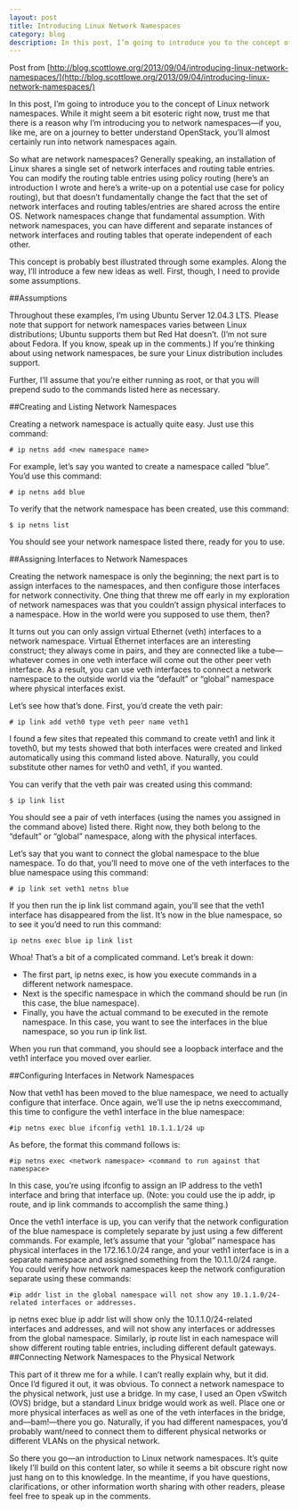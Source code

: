 ```yaml
---
layout: post
title: Introducing Linux Network Namespaces
category: blog
description: In this post, I’m going to introduce you to the concept of Linux network namespaces.
---
```


Post from [http://blog.scottlowe.org/2013/09/04/introducing-linux-network-namespaces/](http://blog.scottlowe.org/2013/09/04/introducing-linux-network-namespaces/)    

In this post, I’m going to introduce you to the concept of Linux network namespaces. While it might seem a bit esoteric right now, trust me that there is a reason why I’m introducing you to network namespaces—if you, like me, are on a journey to better understand OpenStack, you’ll almost certainly run into network namespaces again.

So what are network namespaces? Generally speaking, an installation of Linux shares a single set of network interfaces and routing table entries. You can modify the routing table entries using policy routing (here’s an introduction I wrote and here’s a write-up on a potential use case for policy routing), but that doesn’t fundamentally change the fact that the set of network interfaces and routing tables/entries are shared across the entire OS. Network namespaces change that fundamental assumption. With network namespaces, you can have different and separate instances of network interfaces and routing tables that operate independent of each other.

This concept is probably best illustrated through some examples. Along the way, I’ll introduce a few new ideas as well. First, though, I need to provide some assumptions.

##Assumptions

Throughout these examples, I’m using Ubuntu Server 12.04.3 LTS. Please note that support for network namespaces varies between Linux distributions; Ubuntu supports them but Red Hat doesn’t. (I’m not sure about Fedora. If you know, speak up in the comments.) If you’re thinking about using network namespaces, be sure your Linux distribution includes support.

Further, I’ll assume that you’re either running as root, or that you will prepend sudo to the commands listed here as necessary.

##Creating and Listing Network Namespaces

Creating a network namespace is actually quite easy. Just use this command:

```
# ip netns add <new namespace name>

```
For example, let’s say you wanted to create a namespace called “blue”. You’d use this command:

```
# ip netns add blue

```
To verify that the network namespace has been created, use this command:

```
$ ip netns list

```
You should see your network namespace listed there, ready for you to use.

##Assigning Interfaces to Network Namespaces

Creating the network namespace is only the beginning; the next part is to assign interfaces to the namespaces, and then configure those interfaces for network connectivity. One thing that threw me off early in my exploration of network namespaces was that you couldn’t assign physical interfaces to a namespace. How in the world were you supposed to use them, then?

It turns out you can only assign virtual Ethernet (veth) interfaces to a network namespace. Virtual Ethernet interfaces are an interesting construct; they always come in pairs, and they are connected like a tube—whatever comes in one veth interface will come out the other peer veth interface. As a result, you can use veth interfaces to connect a network namespace to the outside world via the “default” or “global” namespace where physical interfaces exist.

Let’s see how that’s done. First, you’d create the veth pair:

```
# ip link add veth0 type veth peer name veth1

```
I found a few sites that repeated this command to create veth1 and link it toveth0, but my tests showed that both interfaces were created and linked automatically using this command listed above. Naturally, you could substitute other names for veth0 and veth1, if you wanted.

You can verify that the veth pair was created using this command:

```
$ ip link list

```
You should see a pair of veth interfaces (using the names you assigned in the command above) listed there. Right now, they both belong to the “default” or “global” namespace, along with the physical interfaces.

Let’s say that you want to connect the global namespace to the blue namespace. To do that, you’ll need to move one of the veth interfaces to the blue namespace using this command:

```
# ip link set veth1 netns blue

```
If you then run the ip link list command again, you’ll see that the veth1 interface has disappeared from the list. It’s now in the blue namespace, so to see it you’d need to run this command:

```
ip netns exec blue ip link list

```
Whoa! That’s a bit of a complicated command. Let’s break it down:

* The first part, ip netns exec, is how you execute commands in a different network namespace.
* Next is the specific namespace in which the command should be run (in this case, the blue namespace).
* Finally, you have the actual command to be executed in the remote namespace. In this case, you want to see the interfaces in the blue namespace, so you run ip link list.

When you run that command, you should see a loopback interface and the veth1 interface you moved over earlier.

##Configuring Interfaces in Network Namespaces

Now that veth1 has been moved to the blue namespace, we need to actually configure that interface. Once again, we’ll use the ip netns execcommand, this time to configure the veth1 interface in the blue namespace:

```
#ip netns exec blue ifconfig veth1 10.1.1.1/24 up

```
As before, the format this command follows is:

```
#ip netns exec <network namespace> <command to run against that namespace>

```
In this case, you’re using ifconfig to assign an IP address to the veth1 interface and bring that interface up. (Note: you could use the ip addr, ip route, and ip link commands to accomplish the same thing.)

Once the veth1 interface is up, you can verify that the network configuration of the blue namespace is completely separate by just using a few different commands. For example, let’s assume that your “global” namespace has physical interfaces in the 172.16.1.0/24 range, and your veth1 interface is in a separate namespace and assigned something from the 10.1.1.0/24 range. You could verify how network namespaces keep the network configuration separate using these commands:

```
#ip addr list in the global namespace will not show any 10.1.1.0/24-related interfaces or addresses.

```
ip netns exec blue ip addr list will show only the 10.1.1.0/24-related interfaces and addresses, and will not show any interfaces or addresses from the global namespace.
Similarly, ip route list in each namespace will show different routing table entries, including different default gateways.
##Connecting Network Namespaces to the Physical Network

This part of it threw me for a while. I can’t really explain why, but it did. Once I’d figured it out, it was obvious. To connect a network namespace to the physical network, just use a bridge. In my case, I used an Open vSwitch (OVS) bridge, but a standard Linux bridge would work as well. Place one or more physical interfaces as well as one of the veth interfaces in the bridge, and—bam!—there you go. Naturally, if you had different namespaces, you’d probably want/need to connect them to different physical networks or different VLANs on the physical network.

So there you go—an introduction to Linux network namespaces. It’s quite likely I’ll build on this content later, so while it seems a bit obscure right now just hang on to this knowledge. In the meantime, if you have questions, clarifications, or other information worth sharing with other readers, please feel free to speak up in the comments.
